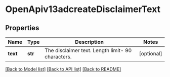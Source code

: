 # OpenApiv13adcreateDisclaimerText

## Properties
Name | Type | Description | Notes
------------ | ------------- | ------------- | -------------
**text** | **str** | The disclaimer text. Length limit- 90 characters. | [optional] 

[[Back to Model list]](../README.md#documentation-for-models) [[Back to API list]](../README.md#documentation-for-api-endpoints) [[Back to README]](../README.md)

